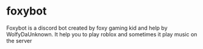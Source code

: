 # foxybot
Foxybot is a discord bot created by foxy gaming kid and help by WolfyDaUnknown. It help you to play roblox and sometimes it play music on the server
